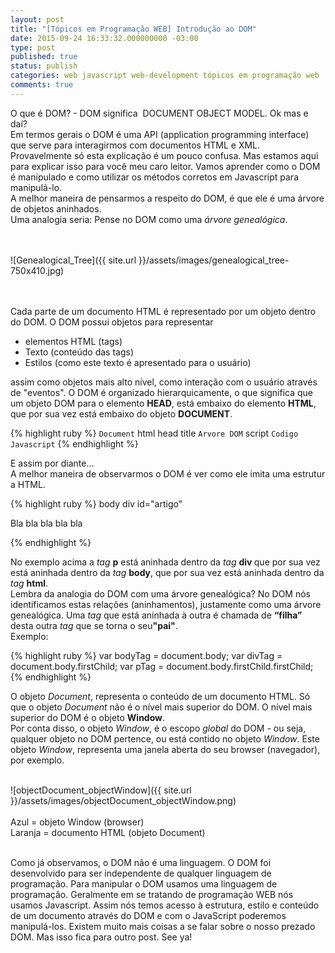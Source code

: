```yaml
---
layout: post
title: "[Tópicos em Programação WEB] Introdução ao DOM"
date: 2015-09-24 16:33:32.000000000 -03:00
type: post
published: true
status: publish
categories: web javascript web-development tópicos em programação web
comments: true
---
```

O que é DOM? - DOM significa  DOCUMENT OBJECT MODEL. Ok mas e daí?  
Em termos gerais o DOM é uma API (application programming interface) que serve para interagirmos com documentos HTML e XML.  
Provavelmente só esta explicação é um pouco confusa. Mas estamos aqui para explicar isso para você meu caro leitor. Vamos aprender como o DOM é manipulado e como utilizar os métodos corretos em Javascript para manipulá-lo.  
A melhor maneira de pensarmos a respeito do DOM, é que ele é uma árvore de objetos aninhados.
<br />
Uma analogia seria: Pense no DOM como uma _árvore genealógica_.  
<br />
<br />

![Genealogical_Tree]({{ site.url }}/assets/images/genealogical_tree-750x410.jpg)

<br />
<br />
Cada parte de um documento HTML é representado por um objeto dentro do DOM. O DOM possui objetos para representar

  - elementos HTML (tags)
  - Texto (conteúdo das tags)
  - Estilos (como este texto é apresentado para o usuário)

assim como objetos mais alto nível, como interação com o usuário através de "eventos". O DOM é organizado hierarquicamente, o que significa que um objeto DOM para o elemento **HEAD**, está embaixo do elemento **HTML**, que por sua vez está embaixo do objeto **DOCUMENT**.

{% highlight ruby %}
`Document`
  html
    head
      title
        `Arvore DOM`
      script
        `Codigo Javascript`
{% endhighlight %}

E assim por diante... A melhor maneira de observarmos o DOM é ver como ele imita uma estrutura HTML.

{% highlight ruby %}
body
  div id="artigo"
    <p>Bla bla bla bla bla</p>
  </div>
</body>
{% endhighlight %}

No exemplo acima a <em>tag</em> <strong>p</strong> está aninhada dentro da <em>tag</em> <strong>div </strong>que por sua vez está aninhada dentro da <em>tag</em> <strong>body</strong>, que por sua vez está aninhada dentro da <em>tag</em> <strong>html</strong>.  
Lembra da analogia do DOM com uma árvore genealógica? No DOM nós identificamos estas relações (aninhamentos), justamente como uma árvore genealógica. Uma<em> tag</em> que está aninhada à outra é chamada de <strong>“filha”</strong> desta outra <em>tag</em> que se torna o seu<strong>"pai"</strong>.  
Exemplo:

{% highlight ruby %}
var bodyTag = document.body;
var divTag  = document.body.firstChild;
var pTag    = document.body.firstChild.firstChild;
{% endhighlight %}

O objeto <em>Document</em>, representa o conteúdo de um documento HTML. Só que o objeto <em>Document</em> não é o nível mais superior do DOM. O nível mais superior do DOM é o objeto <b>Window</b>.
Por conta disso, o objeto <em>Window</em>, é o escopo <i>global</i> do DOM - ou seja, qualquer objeto no DOM pertence, ou está contido no objeto <em>Window</em>. Este objeto <em>Window</em>, representa uma janela aberta do seu browser (navegador), por exemplo.
<br />
<br />

![objectDocument_objectWindow]({{ site.url }}/assets/images/objectDocument_objectWindow.png)  
<br />
Azul = objeto Window (browser)  
Laranja = documento HTML (objeto Document)  
<br />  

Como já observamos, o DOM não é uma linguagem. O DOM foi desenvolvido para ser independente de qualquer linguagem de programação. Para manipular o DOM usamos uma linguagem de programação. Geralmente em se tratando de programação WEB nós usamos Javascript. Assim nós temos acesso à estrutura, estilo e conteúdo de um documento através do DOM e com o JavaScript poderemos manipulá-los.
Existem muito mais coisas a se falar sobre o nosso prezado DOM. Mas isso fica para outro post.
See ya!
